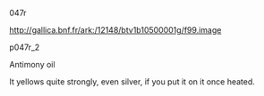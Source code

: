 047r

http://gallica.bnf.fr/ark:/12148/btv1b10500001g/f99.image


p047r_2

Antimony oil

It yellows quite strongly, even silver, if you put it on it once heated.